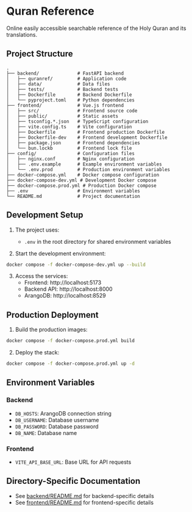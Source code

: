 # Quran Reference

Online easily accessible searchable reference of the Holy Quran and its translations.

## Project Structure

```
.
├── backend/              # FastAPI backend
│   ├── quranref/         # Application code
│   ├── data/             # Data files
│   ├── tests/            # Backend tests
│   ├── Dockerfile        # Backend Dockerfile
│   └── pyproject.toml    # Python dependencies
├── frontend/             # Vue.js frontend
│   ├── src/              # Frontend source code
│   ├── public/           # Static assets
│   ├── tsconfig.*.json   # TypeScript configuration
│   ├── vite.config.ts    # Vite configuration
│   ├── Dockerfile        # Frontend production Dockerfile
│   ├── Dockerfile-dev    # Frontend development Dockerfile
│   ├── package.json      # Frontend dependencies
│   └── bun.lockb         # Frontend lock file
├── config/               # Configuration files
│   ├── nginx.conf        # Nginx configuration
│   ├── .env.example      # Example environment variables
│   └── .env.prod         # Production environment variables
├── docker-compose.yml    # Docker compose configuration
├── docker-compose-dev.yml # Development Docker compose
├── docker-compose.prod.yml # Production Docker compose
├── .env                  # Environment variables
└── README.md             # Project documentation
```

## Development Setup

1. The project uses:
   - `.env` in the root directory for shared environment variables

2. Start the development environment:
```bash
docker compose -f docker-compose-dev.yml up --build
```

3. Access the services:
   - Frontend: http://localhost:5173
   - Backend API: http://localhost:8000
   - ArangoDB: http://localhost:8529

## Production Deployment

1. Build the production images:
```bash
docker compose -f docker-compose.prod.yml build
```

2. Deploy the stack:
```bash
docker compose -f docker-compose.prod.yml up -d
```

## Environment Variables

### Backend
- `DB_HOSTS`: ArangoDB connection string
- `DB_USERNAME`: Database username
- `DB_PASSWORD`: Database password
- `DB_NAME`: Database name

### Frontend
- `VITE_API_BASE_URL`: Base URL for API requests

## Directory-Specific Documentation

- See [backend/README.md](backend/README.md) for backend-specific details
- See [frontend/README.md](frontend/README.md) for frontend-specific details
